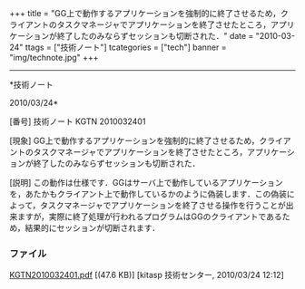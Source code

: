 ﻿+++
title = "GG上で動作するアプリケーションを強制的に終了させるため，クライアントのタスクマネージャでアプリケーションを終了させたところ，アプリケーションが終了したのみならずセッションも切断された．"
date = "2010-03-24"
ttags = ["技術ノート"]
tcategories = ["tech"]
banner = "img/technote.jpg"
+++

-----------------------------------------------------------------------------------------------------------------------------

*技術ノート

2010/03/24*


[番号]
技術ノート KGTN 2010032401

[現象]
GG上で動作するアプリケーションを強制的に終了させるため，クライアントのタスクマネージャでアプリケーションを終了させたところ，アプリケーションが終了したのみならずセッションも切断された．

[説明]
この動作は仕様です．GGはサーバ上で動作しているアプリケーションを，あたかもクライアント上で動作しているかのように偽装します．この偽装によって，タスクマネージャでアプリケーションを終了させる操作を行うことが出来ますが，実際に終了処理が行われるプログラムはGGのクライアントであるため，結果的にセッションが切断されます．


### ファイル

 
 


[KGTN2010032401.pdf](http://techreport.kitasp.net/attachments/download/102/KGTN2010032401.pdf)
 [(47.6 KB)] [kitasp 技術センター, 2010/03/24
12:12]


 


 

